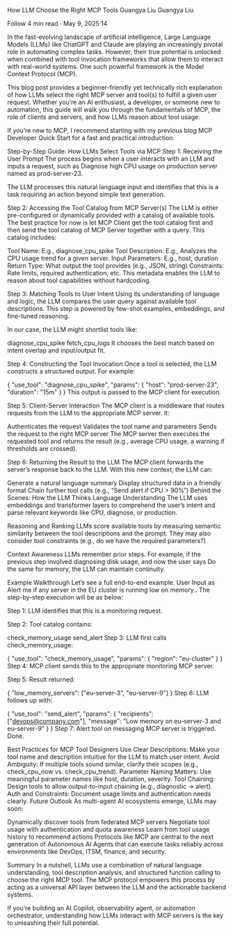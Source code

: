 How LLM Choose the Right MCP Tools
Guangya Liu
Guangya Liu

Follow
4 min read
·
May 9, 2025
14






In the fast-evolving landscape of artificial intelligence, Large Language Models (LLMs) like ChatGPT and Claude are playing an increasingly pivotal role in automating complex tasks. However, their true potential is unlocked when combined with tool invocation frameworks that allow them to interact with real-world systems. One such powerful framework is the Model Context Protocol (MCP).

This blog post provides a beginner-friendly yet technically rich explanation of how LLMs select the right MCP server and tool(s) to fulfill a given user request. Whether you’re an AI enthusiast, a developer, or someone new to automation, this guide will walk you through the fundamentals of MCP, the role of clients and servers, and how LLMs reason about tool usage.

If you’re new to MCP, I recommend starting with my previous blog MCP Developer Quick Start for a fast and practical introduction.

Step-by-Step Guide: How LLMs Select Tools via MCP
Step 1: Receiving the User Prompt
The process begins when a user interacts with an LLM and inputs a request, such as Diagnose high CPU usage on production server named as prod-server-23.

The LLM processes this natural language input and identifies that this is a task requiring an action beyond simple text generation.

Step 2: Accessing the Tool Catalog from MCP Server(s)
The LLM is either pre-configured or dynamically provided with a catalog of available tools. The best practice for now is let MCP Client get the tool catalog first and then send the tool catalog of MCP Server together with a query. This catalog includes:

Tool Name: E.g., diagnose_cpu_spike
Tool Description: E.g., Analyzes the CPU usage trend for a given server.
Input Parameters: E.g., host, duration
Return Type: What output the tool provides (e.g., JSON, string)
Constraints: Rate limits, required authentication, etc.
This metadata enables the LLM to reason about tool capabilities without hardcoding.

Step 3: Matching Tools to User Intent
Using its understanding of language and logic, the LLM compares the user query against available tool descriptions. This step is powered by few-shot examples, embeddings, and fine-tuned reasoning.

In our case, the LLM might shortlist tools like:

diagnose_cpu_spike
fetch_cpu_logs
It chooses the best match based on intent overlap and input/output fit.

Step 4: Constructing the Tool Invocation
Once a tool is selected, the LLM constructs a structured output. For example:

{
  "use_tool": "diagnose_cpu_spike",
  "params": {
    "host": "prod-server-23",
    "duration": "15m"
  }
}
This output is passed to the MCP client for execution.

Step 5: Client-Server Interaction
The MCP client is a middleware that routes requests from the LLM to the appropriate MCP server. It:

Authenticates the request
Validates the tool name and parameters
Sends the request to the right MCP server
The MCP server then executes the requested tool and returns the result (e.g., average CPU usage, a warning if thresholds are crossed).

Step 6: Returning the Result to the LLM
The MCP client forwards the server’s response back to the LLM. With this new context, the LLM can:

Generate a natural language summary
Display structured data in a friendly format
Chain further tool calls (e.g., “Send alert if CPU > 90%”)
Behind the Scenes: How the LLM Thinks
Language Understanding
The LLM uses embeddings and transformer layers to comprehend the user’s intent and parse relevant keywords like CPU, diagnose, or production.

Reasoning and Ranking
LLMs score available tools by measuring semantic similarity between the tool descriptions and the prompt. They may also consider tool constraints (e.g., do we have the required parameters?)

Context Awareness
LLMs remember prior steps. For example, if the previous step involved diagnosing disk usage, and now the user says Do the same for memory, the LLM can maintain continuity.

Example Walkthrough
Let’s see a full end-to-end example. User Input as Alert me if any server in the EU cluster is running low on memory.. The step-by-step execution will be as below:

Step 1: LLM identifies that this is a monitoring request.

Step 2: Tool catalog contains:

check_memory_usage
send_alert
Step 3: LLM first calls check_memory_usage:

{
  "use_tool": "check_memory_usage",
  "params": { "region": "eu-cluster" }
}
Step 4: MCP client sends this to the appropriate monitoring MCP server.

Step 5: Result returned:

{
  "low_memory_servers": ["eu-server-3", "eu-server-9"]
}
Step 6: LLM follows up with:

{
  "use_tool": "send_alert",
  "params": {
    "recipients": ["devops@company.com"],
    "message": "Low memory on eu-server-3 and eu-server-9"
  }
}
Step 7: Alert tool on messaging MCP server is triggered. Done.

Best Practices for MCP Tool Designers
Use Clear Descriptions: Make your tool name and description intuitive for the LLM to match user intent.
Avoid Ambiguity: If multiple tools sound similar, clarify their scopes (e.g., check_cpu_now vs. check_cpu_trend).
Parameter Naming Matters: Use meaningful parameter names like host, duration, severity.
Tool Chaining: Design tools to allow output-to-input chaining (e.g., diagnostic -> alert).
Auth and Constraints: Document usage limits and authentication needs clearly.
Future Outlook
As multi-agent AI ecosystems emerge, LLMs may soon:

Dynamically discover tools from federated MCP servers
Negotiate tool usage with authentication and quota awareness
Learn from tool usage history to recommend actions
Protocols like MCP are central to the next generation of Autonomous AI Agents that can execute tasks reliably across environments like DevOps, ITSM, finance, and security.

Summary
In a nutshell, LLMs use a combination of natural language understanding, tool description analysis, and structured function calling to choose the right MCP tool. The MCP protocol empowers this process by acting as a universal API layer between the LLM and the actionable backend systems.

If you’re building an AI Copilot, observability agent, or automation orchestrator, understanding how LLMs interact with MCP servers is the key to unleashing their full potential.
